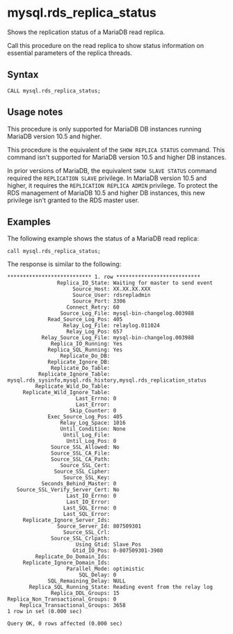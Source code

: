 # mysql\.rds\_replica\_status<a name="mysql_rds_replica_status"></a>

Shows the replication status of a MariaDB read replica\.

Call this procedure on the read replica to show status information on essential parameters of the replica threads\.

## Syntax<a name="mysql_rds_replica_status-syntax"></a>

```
CALL mysql.rds_replica_status;
```

## Usage notes<a name="mysql_rds_replica_status-usage-notes"></a>

This procedure is only supported for MariaDB DB instances running MariaDB version 10\.5 and higher\.

This procedure is the equivalent of the `SHOW REPLICA STATUS` command\. This command isn't supported for MariaDB version 10\.5 and higher DB instances\.

In prior versions of MariaDB, the equivalent `SHOW SLAVE STATUS` command required the `REPLICATION SLAVE` privilege\. In MariaDB version 10\.5 and higher, it requires the `REPLICATION REPLICA ADMIN` privilege\. To protect the RDS management of MariaDB 10\.5 and higher DB instances, this new privilege isn't granted to the RDS master user\.

## Examples<a name="mysql_rds_replica_status-examples"></a>

The following example shows the status of a MariaDB read replica:

```
call mysql.rds_replica_status;
```

The response is similar to the following:

```
*************************** 1. row ***************************
                Replica_IO_State: Waiting for master to send event
                     Source_Host: XX.XX.XX.XXX
                     Source_User: rdsrepladmin
                     Source_Port: 3306
                   Connect_Retry: 60
                 Source_Log_File: mysql-bin-changelog.003988
             Read_Source_Log_Pos: 405
                  Relay_Log_File: relaylog.011024
                   Relay_Log_Pos: 657
           Relay_Source_Log_File: mysql-bin-changelog.003988
              Replica_IO_Running: Yes
             Replica_SQL_Running: Yes
                 Replicate_Do_DB:
             Replicate_Ignore_DB:
              Replicate_Do_Table:
          Replicate_Ignore_Table: mysql.rds_sysinfo,mysql.rds_history,mysql.rds_replication_status
         Replicate_Wild_Do_Table:
     Replicate_Wild_Ignore_Table:
                      Last_Errno: 0
                      Last_Error:
                    Skip_Counter: 0
             Exec_Source_Log_Pos: 405
                 Relay_Log_Space: 1016
                 Until_Condition: None
                  Until_Log_File:
                   Until_Log_Pos: 0
              Source_SSL_Allowed: No
              Source_SSL_CA_File:
              Source_SSL_CA_Path:
                 Source_SSL_Cert:
               Source_SSL_Cipher:
                  Source_SSL_Key:
           Seconds_Behind_Master: 0
   Source_SSL_Verify_Server_Cert: No
                   Last_IO_Errno: 0
                   Last_IO_Error:
                  Last_SQL_Errno: 0
                  Last_SQL_Error:
     Replicate_Ignore_Server_Ids:
                Source_Server_Id: 807509301
                  Source_SSL_Crl:
              Source_SSL_Crlpath:
                      Using_Gtid: Slave_Pos
                     Gtid_IO_Pos: 0-807509301-3980
         Replicate_Do_Domain_Ids:
     Replicate_Ignore_Domain_Ids:
                   Parallel_Mode: optimistic
                       SQL_Delay: 0
             SQL_Remaining_Delay: NULL
       Replica_SQL_Running_State: Reading event from the relay log
              Replica_DDL_Groups: 15
Replica_Non_Transactional_Groups: 0
    Replica_Transactional_Groups: 3658
1 row in set (0.000 sec)

Query OK, 0 rows affected (0.000 sec)
```
